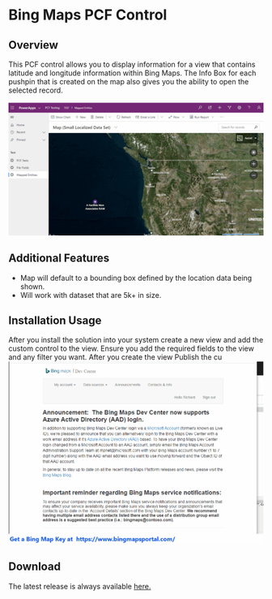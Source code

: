 # Bing Maps PCF Control

## Overview
This PCF control allows you to display information for a view that contains latitude and longitude information within Bing Maps.  The Info Box for each pushpin that is created on the map also gives you the ability to open the selected record.

![Bing Maps Control Demonstration](https://github.com/rwilson504/Blogger/blob/master/Bing-Maps-Control/images/bing-maps-control.gif?raw=true)

## Additional Features
* Map will default to a bounding box defined by the location data being shown.
* Will work with dataset that are 5k+ in size.

## Installation Usage
After you install the solution into your system create a new view and add the custom control to the view.  Ensure you add the required fields to the view and any filter you want.  After you create the view Publish the cu
![Bing Maps Control installation Usage](https://github.com/rwilson504/Blogger/blob/master/Bing-Maps-Control/images/bingmapcontrolusage.gif?raw=true)

## Download
The latest release is always available [here.](https://github.com/rwilson504/PCFControls/releases/latest)
<!--stackedit_data:
eyJwcm9wZXJ0aWVzIjoidGl0bGU6IEJpbmcgTWFwcyBQQ0YgQ2
9udHJvbFxuYXV0aG9yOiBSaWNoYXJkIFdpbHNvblxudGFnczog
J3BjZiwgZHluYW1pY3MsIG1hcHMnXG5mZWF0dXJlZEltYWdlOi
A+LVxuICBodHRwczovL2dpdGh1Yi5jb20vcndpbHNvbjUwNC9C
bG9nZ2VyL2Jsb2IvbWFzdGVyL0JpbmctTWFwcy1Db250cm9sL2
ltYWdlcy9iaW5nLW1hcHMtY29udHJvbC5naWY/cmF3PXRydWVc
biIsImhpc3RvcnkiOlstMTI2NDEyNDc0LDI0NDA1MjI4MywtMT
g1NDM1NjIzNF19
-->